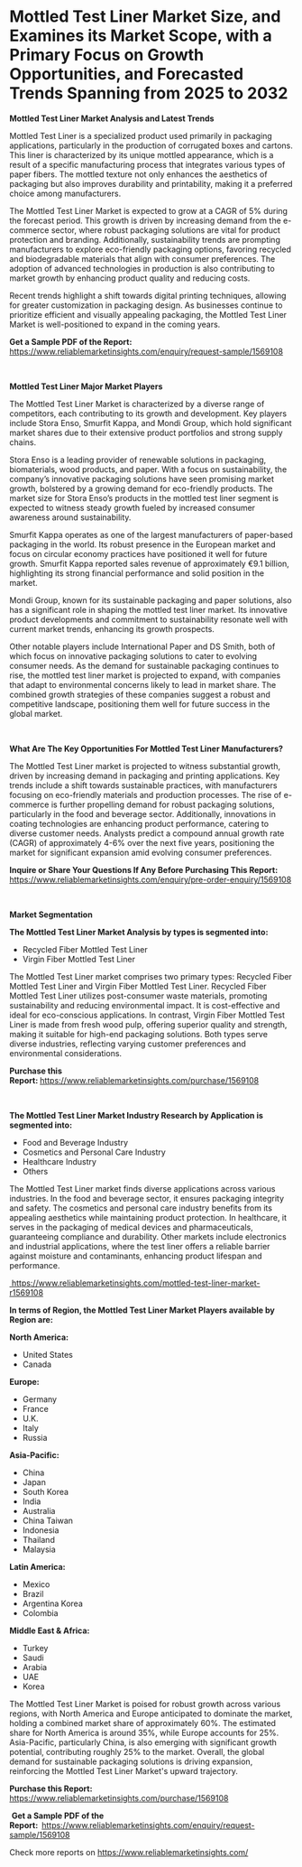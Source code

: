 <p><h1>Mottled Test Liner Market Size, and Examines its Market Scope, with a Primary Focus on Growth Opportunities, and Forecasted Trends Spanning from 2025 to 2032</h1></p><p><strong>Mottled Test Liner Market Analysis and Latest Trends</strong></p>
<p><p>Mottled Test Liner is a specialized product used primarily in packaging applications, particularly in the production of corrugated boxes and cartons. This liner is characterized by its unique mottled appearance, which is a result of a specific manufacturing process that integrates various types of paper fibers. The mottled texture not only enhances the aesthetics of packaging but also improves durability and printability, making it a preferred choice among manufacturers.</p><p>The Mottled Test Liner Market is expected to grow at a CAGR of 5% during the forecast period. This growth is driven by increasing demand from the e-commerce sector, where robust packaging solutions are vital for product protection and branding. Additionally, sustainability trends are prompting manufacturers to explore eco-friendly packaging options, favoring recycled and biodegradable materials that align with consumer preferences. The adoption of advanced technologies in production is also contributing to market growth by enhancing product quality and reducing costs. </p><p>Recent trends highlight a shift towards digital printing techniques, allowing for greater customization in packaging design. As businesses continue to prioritize efficient and visually appealing packaging, the Mottled Test Liner Market is well-positioned to expand in the coming years.</p></p>
<p><strong>Get a Sample PDF of the Report:&nbsp;</strong> <a href="https://www.reliablemarketinsights.com/enquiry/request-sample/1569108?utm_campaign=2181&utm_medium=2&utm_source=Github&utm_content=ia&utm_term=25032025&utm_id=mottled-test-liner">https://www.reliablemarketinsights.com/enquiry/request-sample/1569108</a></p>
<p>&nbsp;</p>
<p><strong>Mottled Test Liner Major Market Players</strong></p>
<p><p>The Mottled Test Liner Market is characterized by a diverse range of competitors, each contributing to its growth and development. Key players include Stora Enso, Smurfit Kappa, and Mondi Group, which hold significant market shares due to their extensive product portfolios and strong supply chains.</p><p>Stora Enso is a leading provider of renewable solutions in packaging, biomaterials, wood products, and paper. With a focus on sustainability, the company’s innovative packaging solutions have seen promising market growth, bolstered by a growing demand for eco-friendly products. The market size for Stora Enso’s products in the mottled test liner segment is expected to witness steady growth fueled by increased consumer awareness around sustainability.</p><p>Smurfit Kappa operates as one of the largest manufacturers of paper-based packaging in the world. Its robust presence in the European market and focus on circular economy practices have positioned it well for future growth. Smurfit Kappa reported sales revenue of approximately €9.1 billion, highlighting its strong financial performance and solid position in the market. </p><p>Mondi Group, known for its sustainable packaging and paper solutions, also has a significant role in shaping the mottled test liner market. Its innovative product developments and commitment to sustainability resonate well with current market trends, enhancing its growth prospects.</p><p>Other notable players include International Paper and DS Smith, both of which focus on innovative packaging solutions to cater to evolving consumer needs. As the demand for sustainable packaging continues to rise, the mottled test liner market is projected to expand, with companies that adapt to environmental concerns likely to lead in market share. The combined growth strategies of these companies suggest a robust and competitive landscape, positioning them well for future success in the global market.</p></p>
<p>&nbsp;</p>
<p><strong>What Are The Key Opportunities For Mottled Test Liner Manufacturers?</strong></p>
<p><p>The Mottled Test Liner market is projected to witness substantial growth, driven by increasing demand in packaging and printing applications. Key trends include a shift towards sustainable practices, with manufacturers focusing on eco-friendly materials and production processes. The rise of e-commerce is further propelling demand for robust packaging solutions, particularly in the food and beverage sector. Additionally, innovations in coating technologies are enhancing product performance, catering to diverse customer needs. Analysts predict a compound annual growth rate (CAGR) of approximately 4-6% over the next five years, positioning the market for significant expansion amid evolving consumer preferences.</p></p>
<p><strong>Inquire or Share Your Questions If Any Before Purchasing This Report:</strong> <a href="https://www.reliablemarketinsights.com/enquiry/pre-order-enquiry/1569108?utm_campaign=2181&utm_medium=2&utm_source=Github&utm_content=ia&utm_term=25032025&utm_id=mottled-test-liner">https://www.reliablemarketinsights.com/enquiry/pre-order-enquiry/1569108</a></p>
<p>&nbsp;</p>
<p><strong>Market Segmentation</strong></p>
<p><strong>The Mottled Test Liner Market Analysis by types is segmented into:</strong></p>
<p><ul><li>Recycled Fiber Mottled Test Liner</li><li>Virgin Fiber Mottled Test Liner</li></ul></p>
<p><p>The Mottled Test Liner market comprises two primary types: Recycled Fiber Mottled Test Liner and Virgin Fiber Mottled Test Liner. Recycled Fiber Mottled Test Liner utilizes post-consumer waste materials, promoting sustainability and reducing environmental impact. It is cost-effective and ideal for eco-conscious applications. In contrast, Virgin Fiber Mottled Test Liner is made from fresh wood pulp, offering superior quality and strength, making it suitable for high-end packaging solutions. Both types serve diverse industries, reflecting varying customer preferences and environmental considerations.</p></p>
<p><strong>Purchase this Report:&nbsp;</strong><a href="https://www.reliablemarketinsights.com/purchase/1569108?utm_campaign=2181&utm_medium=2&utm_source=Github&utm_content=ia&utm_term=25032025&utm_id=mottled-test-liner">https://www.reliablemarketinsights.com/purchase/1569108</a></p>
<p>&nbsp;</p>
<p><strong>The Mottled Test Liner Market Industry Research by Application is segmented into:</strong></p>
<p><ul><li>Food and Beverage Industry</li><li>Cosmetics and Personal Care Industry</li><li>Healthcare Industry</li><li>Others</li></ul></p>
<p><p>The Mottled Test Liner market finds diverse applications across various industries. In the food and beverage sector, it ensures packaging integrity and safety. The cosmetics and personal care industry benefits from its appealing aesthetics while maintaining product protection. In healthcare, it serves in the packaging of medical devices and pharmaceuticals, guaranteeing compliance and durability. Other markets include electronics and industrial applications, where the test liner offers a reliable barrier against moisture and contaminants, enhancing product lifespan and performance.</p></p>
<p><a href="https://www.reliablemarketinsights.com/mottled-test-liner-market-r1569108?utm_campaign=2181&utm_medium=2&utm_source=Github&utm_content=ia&utm_term=25032025&utm_id=mottled-test-liner">&nbsp;https://www.reliablemarketinsights.com/mottled-test-liner-market-r1569108</a></p>
<p><strong>In terms of Region, the Mottled Test Liner Market Players available by Region are:</strong></p>
<p>
    <p> <strong> North America: </strong>
        <ul>
            <li>United States</li>
            <li>Canada</li>
        </ul>
        </p> 
    <p> <strong> Europe: </strong>
        <ul>
            <li>Germany</li>
            <li>France</li>
            <li>U.K.</li>
            <li>Italy</li>
            <li>Russia</li>
        </ul>
        </p> 
    <p> <strong> Asia-Pacific: </strong>
        <ul>
            <li>China</li>
            <li>Japan</li>
            <li>South Korea</li>
            <li>India</li>
            <li>Australia</li>
            <li>China Taiwan</li>
            <li>Indonesia</li>
            <li>Thailand</li>
            <li>Malaysia</li>
        </ul>
        </p> 
    <p> <strong> Latin America: </strong>
        <ul>
            <li>Mexico</li>
            <li>Brazil</li>
            <li>Argentina Korea</li>
            <li>Colombia</li>
        </ul>
        </p> 
    <p> <strong> Middle East & Africa: </strong>
        <ul>
            <li>Turkey</li>
            <li>Saudi</li>
            <li>Arabia</li>
            <li>UAE</li>
            <li>Korea</li>
        </ul>
    </p>
    </p>
<p><p>The Mottled Test Liner Market is poised for robust growth across various regions, with North America and Europe anticipated to dominate the market, holding a combined market share of approximately 60%. The estimated share for North America is around 35%, while Europe accounts for 25%. Asia-Pacific, particularly China, is also emerging with significant growth potential, contributing roughly 25% to the market. Overall, the global demand for sustainable packaging solutions is driving expansion, reinforcing the Mottled Test Liner Market's upward trajectory.</p></p>
<p><strong>Purchase this Report: </strong><a href="https://www.reliablemarketinsights.com/purchase/1569108?utm_campaign=2181&utm_medium=2&utm_source=Github&utm_content=ia&utm_term=25032025&utm_id=mottled-test-liner">https://www.reliablemarketinsights.com/purchase/1569108</a></p>
<p>&nbsp;<strong>Get a Sample PDF of the Report:&nbsp;&nbsp;</strong><a href="https://www.reliablemarketinsights.com/enquiry/request-sample/1569108?utm_campaign=2181&utm_medium=2&utm_source=Github&utm_content=ia&utm_term=25032025&utm_id=mottled-test-liner">https://www.reliablemarketinsights.com/enquiry/request-sample/1569108</a></p>
<p><strong></strong></p>
<p>Check more reports on <a href="https://www.reliablemarketinsights.com/?utm_campaign=2181&utm_medium=2&utm_source=Github&utm_content=ia&utm_term=25032025&utm_id=mottled-test-liner">https://www.reliablemarketinsights.com/</a></p>